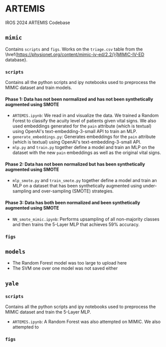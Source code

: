 # ARTEMIS
IROS 2024 ARTEMIS Codebase

## `mimic`
Contains `scripts` and `figs`. Works on the `triage.csv` table from the \href{https://physionet.org/content/mimic-iv-ed/2.2/}{MIMIC-IV-ED database}.

### `scripts`
Contains all the python scripts and ipy notebooks used to preprocess the MIMIC dataset and train models. 

#### Phase 1: Data has not been normalized and has not been synthetically augmented using SMOTE
- `ARTEMIS.ipynb`: We read in and visualize the data. We trained a Random Forest to classify the acuity level of patients given vital signs. We also used embeddings generated for the `pain` attribute (which is textual) using OpenAI's text-embedding-3-small API to train an MLP.
- `generate_embeddings.py`: Generates embeddings for the `pain` attribute (which is textual) using OpenAI's text-embedding-3-small API.
- `mlp.py` and `train.py` together define a model and train an MLP on the dataset with the new `pain` embeddings as well as the original vital signs.

#### Phase 2: Data has not been normalized but has been synthetically augmented using SMOTE
- `mlp_smote.py` and `train_smote.py` together define a model and train an MLP on a dataset that has been synthetically augmented using under-sampling and over-sampling (SMOTE) strategies.

#### Phase 3: Data has both been normalized and been synthetically augmented using SMOTE
- `NN_smote_mimic.ipynb`: Performs upsampling of all non-majority classes and then trains the 5-Layer MLP that achieves 59% accuracy.

### `figs`

## `models`
- The Random Forest model was too large to upload here
- The SVM one over one model was not saved either

## `yale`

### `scripts`
Contains all the python scripts and ipy notebooks used to preprocess the MIMIC dataset and train the 5-Layer MLP. 

- `ARTEMIS.ipynb`: A Random Forest was also attempted on MIMIC. We also attempted to

### `figs`
